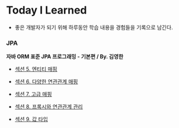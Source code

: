 # Today I Learned

* 좋은 개발자가 되기 위해 하루동안 학습 내용을 경험들을 기록으로 남긴다.



### JPA

**자바 ORM 표준 JPA 프로그래밍 - 기본편 / By. 김영한**

* [섹션 5. 엔티티 매핑](https://github.com/dididiri1/jpabook/tree/main/ch05-model1/README.md)


* [섹션 6. 다양한 연관관계 매핑](https://github.com/dididiri1/jpabook/blob/main/ch06-model1/README.md)


* [섹션 7. 고급 매핑](https://github.com/dididiri1/jpabook/blob/main/ch07-model1/README.md)


* [섹션 8. 프록시와 연관관계 관리](https://github.com/dididiri1/jpabook/blob/main/ch08-model1/README.md)


* [섹션 9. 값 타입](https://github.com/dididiri1/jpabook/blob/main/study/09_value_type.md)


